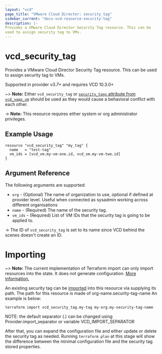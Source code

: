 ```yaml
---
layout: "vcd"
page_title: "VMware Cloud Director: security_tag"
sidebar_current: "docs-vcd-resource-security-tag"
description: |-
Provides a VMware Cloud Director Security Tag resource. This can be
used to assign security tag to VMs.
---
```


# vcd\_security\_tag

Provides a VMware Cloud Director Security Tag resource. This can be
used to assign security tag to VMs.

Supported in provider *v3.7+* and requires VCD 10.3.0+

~> **Note:** Either `vcd_security_tag` or [`security_tags` attribute from `vcd_vapp_vm`](/providers/vmware/vcd/latest/docs/resources/vapp_vm)
should be used as they would cause a behavioral conflict with each other.

-> **Note:** This resource requires either system or org administrator privileges.

## Example Usage

```hcl
resource "vcd_security_tag" "my_tag" {
  name   = "test-tag"
  vm_ids = [vcd_vm.my-vm-one.id, vcd_vm.my-vm-two.id]
}
```
## Argument Reference

The following arguments are supported:

* `org` - (Optional) The name of organization to use, optional if defined at provider level. Useful when connected as sysadmin working across different organisations
* `name` - (Required) The name of the security tag.
* `vm_ids` - (Required) List of VM IDs that the security tag is going to be applied to.

-> The ID of `vcd_security_tag` is set to its name since VCD behind the scenes doesn't create an ID.

# Importing

~> **Note:** The current implementation of Terraform import can only import resources into the state.
It does not generate configuration. [More information.](https://www.terraform.io/docs/import/)

An existing security tag can be [imported][docs-import] into this resource via supplying its path.
The path for this resource is made of org-name.security-tag-name
An example is below:

```
terraform import vcd_security_tag.my-tag my-org.my-security-tag-name
```

NOTE: the default separator (.) can be changed using Provider.import_separator or variable VCD_IMPORT_SEPARATOR


[docs-import]:https://www.terraform.io/docs/import/

After that, you can expand the configuration file and either update or delete the security tag as needed. Running `terraform plan`
at this stage will show the difference between the minimal configuration file and the security tag stored properties.
